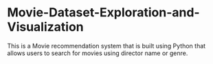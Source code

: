 # Movie-Dataset-Exploration-and-Visualization
This is a Movie recommendation system that is built using Python that allows users to search for movies using director name or genre.
